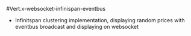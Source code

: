 #Vert.x-websocket-infinispan-eventbus
- Infinitspan clustering implementation, displaying random prices with eventbus broadcast and displaying on websocket
